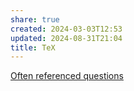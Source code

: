```yaml
---
share: true
created: 2024-03-03T12:53
updated: 2024-08-31T21:04
title: TeX
---
```



[Often referenced questions](https://tex.meta.stackexchange.com/q/2419/50146)